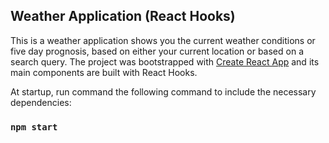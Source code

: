 ## Weather Application (React Hooks)

This is a weather application shows you the current weather conditions or  five day prognosis, based on either your current location or based on a search query. The project was bootstrapped with [Create React App](https://github.com/facebook/create-react-app) and its main components are built with React Hooks.


At startup, run command the following command to include the necessary dependencies:

### `npm start`
